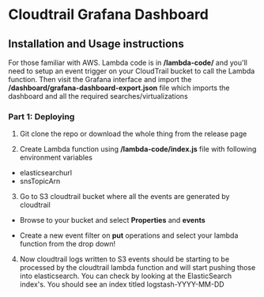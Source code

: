 # Cloudtrail Grafana Dashboard


## Installation and Usage instructions
For those familiar with AWS. Lambda code is in **/lambda-code/** and you'll need to setup an event trigger on your CloudTrail bucket to call the Lambda function. Then visit the Grafana interface and import the **/dashboard/grafana-dashboard-export.json** file which imports the dashboard and all the required searches/virtualizations

### Part 1: Deploying
1. Git clone the repo or download the whole thing from the release page

2. Create Lambda function using **/lambda-code/index.js** file with following environment variables
  * elasticsearchurl	
  * snsTopicArn	
  
3. Go to S3 cloudtrail bucket where all the events are generated by cloudtrail
  * Browse to your bucket and select **Properties** and **events**
  
  * Create a new event filter on **put** operations and select your lambda function from the drop down!
 
4. Now cloudtrail logs written to S3 events should be starting to be processed by the cloudtrail lambda function and will start pushing those into elasticsearch. You can check by looking at the ElasticSearch index's. You should see an index titled logstash-YYYY-MM-DD

 
